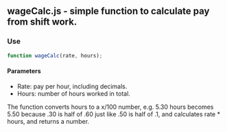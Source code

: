 ## wageCalc.js - simple function to calculate pay from shift work.

### Use
```javascript
function wageCalc(rate, hours);
```

#### Parameters
* Rate: pay per hour, including decimals.
* Hours: number of hours worked in total.

The function converts hours to a x/100 number, e.g. 5.30 hours becomes 5.50 because .30 is half of .60 just like .50 is half of .1, and calculates rate * hours, and returns a number.
